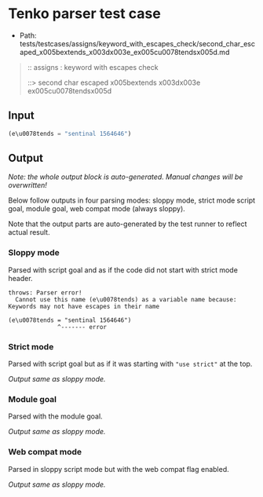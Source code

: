# Tenko parser test case

- Path: tests/testcases/assigns/keyword_with_escapes_check/second_char_escaped_x005bextends_x003dx003e_ex005cu0078tendsx005d.md

> :: assigns : keyword with escapes check
>
> ::> second char escaped x005bextends x003dx003e ex005cu0078tendsx005d

## Input

`````js
(e\u0078tends = "sentinal 1564646")
`````

## Output

_Note: the whole output block is auto-generated. Manual changes will be overwritten!_

Below follow outputs in four parsing modes: sloppy mode, strict mode script goal, module goal, web compat mode (always sloppy).

Note that the output parts are auto-generated by the test runner to reflect actual result.

### Sloppy mode

Parsed with script goal and as if the code did not start with strict mode header.

`````
throws: Parser error!
  Cannot use this name (e\u0078tends) as a variable name because: Keywords may not have escapes in their name

(e\u0078tends = "sentinal 1564646")
              ^------- error
`````

### Strict mode

Parsed with script goal but as if it was starting with `"use strict"` at the top.

_Output same as sloppy mode._

### Module goal

Parsed with the module goal.

_Output same as sloppy mode._

### Web compat mode

Parsed in sloppy script mode but with the web compat flag enabled.

_Output same as sloppy mode._
